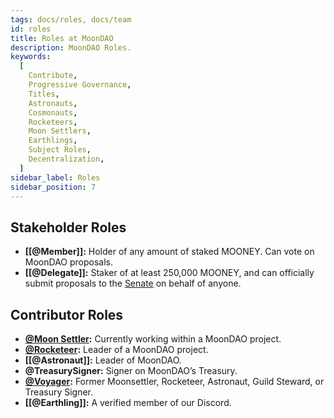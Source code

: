 ```yaml
---
tags: docs/roles, docs/team
id: roles
title: Roles at MoonDAO
description: MoonDAO Roles.
keywords:
  [
    Contribute,
    Progressive Governance,
    Titles,
    Astronauts,
    Cosmonauts,
    Rocketeers,
    Moon Settlers,
    Earthlings,
    Subject Roles,
    Decentralization,
  ]
sidebar_label: Roles
sidebar_position: 7
---
```


## Stakeholder Roles
- **[[@Member]]:** Holder of any amount of staked MOONEY. Can vote on MoonDAO proposals.
- **[[@Delegate]]:** Staker of at least 250,000 MOONEY, and can officially submit proposals to the [Senate](Senate.md) on behalf of anyone.

## Contributor Roles
- **[@Moon Settler](@Moon%20Settler.md):** Currently working within a MoonDAO project.
- **[@Rocketeer](@Rocketeer.md):** Leader of a MoonDAO project.
- **[[@Astronaut]]:** Leader of MoonDAO.
- **@TreasurySigner:** Signer on MoonDAO’s Treasury.
- **[@Voyager](@Voyager.md):** Former Moonsettler, Rocketeer, Astronaut, Guild Steward, or Treasury Signer.
- **[[@Earthling]]:** A verified member of our Discord.

